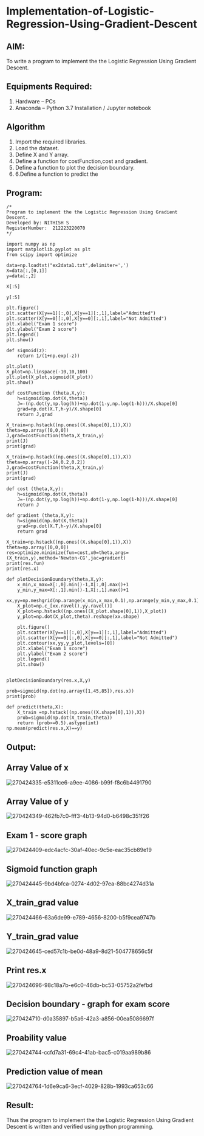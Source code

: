 # Implementation-of-Logistic-Regression-Using-Gradient-Descent

## AIM:
To write a program to implement the the Logistic Regression Using Gradient Descent.

## Equipments Required:
1. Hardware – PCs
2. Anaconda – Python 3.7 Installation / Jupyter notebook

## Algorithm
1. Import the required libraries.
2. Load the dataset.
3. Define X and Y array.
4. Define a function for costFunction,cost and gradient.
5. Define a function to plot the decision boundary.
6. 6.Define a function to predict the 


## Program:
```
/*
Program to implement the the Logistic Regression Using Gradient Descent.
Developed by: NITHISH S
RegisterNumber:  212223220070
*/
```
```
import numpy as np
import matplotlib.pyplot as plt
from scipy import optimize

data=np.loadtxt("ex2data1.txt",delimiter=',')
X=data[:,[0,1]]
y=data[:,2]

X[:5]

y[:5]

plt.figure()
plt.scatter(X[y==1][:,0],X[y==1][:,1],label="Admitted")
plt.scatter(X[y==0][:,0],X[y==0][:,1],label="Not Admitted")
plt.xlabel("Exam 1 score")
plt.ylabel("Exam 2 score")
plt.legend()
plt.show()

def sigmoid(z):
    return 1/(1+np.exp(-z))

plt.plot()
X_plot=np.linspace(-10,10,100)
plt.plot(X_plot,sigmoid(X_plot))
plt.show()

def costFunction (theta,X,y):
    h=sigmoid(np.dot(X,theta))
    J=-(np.dot(y,np.log(h))+np.dot(1-y,np.log(1-h)))/X.shape[0]
    grad=np.dot(X.T,h-y)/X.shape[0]
    return J,grad

X_train=np.hstack((np.ones((X.shape[0],1)),X))
theta=np.array([0,0,0])
J,grad=costFunction(theta,X_train,y)
print(J)
print(grad)

X_train=np.hstack((np.ones((X.shape[0],1)),X))
theta=np.array([-24,0.2,0.2])
J,grad=costFunction(theta,X_train,y)
print(J)
print(grad)

def cost (theta,X,y):
    h=sigmoid(np.dot(X,theta))
    J=-(np.dot(y,np.log(h))+np.dot(1-y,np.log(1-h)))/X.shape[0]
    return J

def gradient (theta,X,y):
    h=sigmoid(np.dot(X,theta))
    grad=np.dot(X.T,h-y)/X.shape[0]
    return grad

X_train=np.hstack((np.ones((X.shape[0],1)),X))
theta=np.array([0,0,0])
res=optimize.minimize(fun=cost,x0=theta,args=(X_train,y),method='Newton-CG',jac=gradient)
print(res.fun)
print(res.x)

def plotDecisionBoundary(theta,X,y):
    x_min,x_max=X[:,0].min()-1,X[:,0].max()+1
    y_min,y_max=X[:,1].min()-1,X[:,1].max()+1
    xx,yy=np.meshgrid(np.arange(x_min,x_max,0.1),np.arange(y_min,y_max,0.1))
    X_plot=np.c_[xx.ravel(),yy.ravel()]
    X_plot=np.hstack((np.ones((X_plot.shape[0],1)),X_plot))
    y_plot=np.dot(X_plot,theta).reshape(xx.shape)
    
    plt.figure()
    plt.scatter(X[y==1][:,0],X[y==1][:,1],label="Admitted")
    plt.scatter(X[y==0][:,0],X[y==0][:,1],label="Not Admitted")
    plt.contour(xx,yy,y_plot,levels=[0])
    plt.xlabel("Exam 1 score")
    plt.ylabel("Exam 2 score")
    plt.legend()
    plt.show()


plotDecisionBoundary(res.x,X,y)

prob=sigmoid(np.dot(np.array([1,45,85]),res.x))
print(prob)

def predict(theta,X):
    X_train =np.hstack((np.ones((X.shape[0],1)),X))
    prob=sigmoid(np.dot(X_train,theta))
    return (prob>=0.5).astype(int)
np.mean(predict(res.x,X)==y)
```

## Output:
## Array Value of x

![270424335-e5311ce6-a9ee-4086-b99f-f8c6b4491790](https://github.com/Nithish23013509/-Implementation-of-Logistic-Regression-Using-Gradient-Descent/assets/149038138/f2dfbfc6-a890-497d-a816-eedb0e11eb88)
## Array Value of y

![270424349-462fb7c0-fff3-4b13-94d0-b6498c351f26](https://github.com/Nithish23013509/-Implementation-of-Logistic-Regression-Using-Gradient-Descent/assets/149038138/bdeccfcc-5346-498d-ac53-a169130409f5)

## Exam 1 - score graph

![270424409-edc4acfc-30af-40ec-9c5e-eac35cb89e19](https://github.com/Nithish23013509/-Implementation-of-Logistic-Regression-Using-Gradient-Descent/assets/149038138/8b165c50-f23d-438e-8561-c4f3b6b76499)

## Sigmoid function graph

![270424445-9bd4bfca-0274-4d02-97ea-88bc4274d31a](https://github.com/Nithish23013509/-Implementation-of-Logistic-Regression-Using-Gradient-Descent/assets/149038138/1e203ec5-e468-44b2-ae4c-a50d923b1b2b)

## X_train_grad value

![270424466-63a6de99-e789-4656-8200-b5f9cea9747b](https://github.com/Nithish23013509/-Implementation-of-Logistic-Regression-Using-Gradient-Descent/assets/149038138/05a5675d-abb3-4026-8107-e9a2580757b4)

## Y_train_grad value

![270424645-ced57c1b-be0d-48a9-8d21-504778656c5f](https://github.com/Nithish23013509/-Implementation-of-Logistic-Regression-Using-Gradient-Descent/assets/149038138/b7c542f6-e849-4b1a-b5c8-5901c88ae02b)

## Print res.x

![270424696-98c18a7b-e6c0-46db-bc53-05752a2fefbd](https://github.com/Nithish23013509/-Implementation-of-Logistic-Regression-Using-Gradient-Descent/assets/149038138/05a9d292-86b2-4289-b094-5e7d5cb34caf)

## Decision boundary - graph for exam score

![270424710-d0a35897-b5a6-42a3-a856-00ea5086697f](https://github.com/Nithish23013509/-Implementation-of-Logistic-Regression-Using-Gradient-Descent/assets/149038138/335aa578-f6f2-4ae4-acb5-e44129e076be)

## Proability value

![270424744-ccfd7a31-69c4-41ab-bac5-c019aa989b86](https://github.com/Nithish23013509/-Implementation-of-Logistic-Regression-Using-Gradient-Descent/assets/149038138/888f5c26-99fe-4cae-b6e1-7e6f9df0c661)

## Prediction value of mean

![270424764-1d6e9ca6-3ecf-4029-828b-1993ca653c66](https://github.com/Nithish23013509/-Implementation-of-Logistic-Regression-Using-Gradient-Descent/assets/149038138/42d022e3-cabd-4db9-8b63-a6647d9dc6b3)

## Result:
Thus the program to implement the the Logistic Regression Using Gradient Descent is written and verified using python programming.

